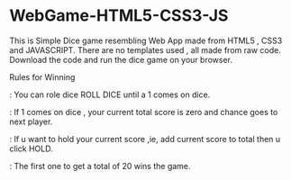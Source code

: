 # WebGame-HTML5-CSS3-JS

This is Simple Dice game resembling Web App made from HTML5 , CSS3 and JAVASCRIPT. There are no templates used , all made from raw code. Download the code and run the dice game on your browser. 

Rules for Winning

: You can role dice ROLL DICE until a 1 comes on dice.

: If 1 comes on dice , your current total score is zero and chance goes to next player.

: If u want to hold your current score ,ie, add current score to total then u click HOLD.

: The first one to get a total of 20 wins the game.

